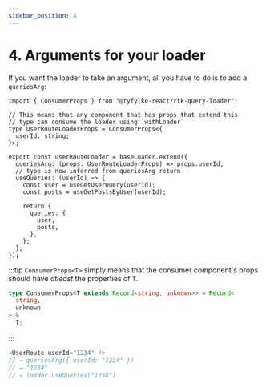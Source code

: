 ```yaml
---
sidebar_position: 4
---
```


# 4. Arguments for your loader

If you want the loader to take an argument, all you have to do is to add a `queriesArg`:

```tsx {5-7,10-12}
import { ConsumerProps } from "@ryfylke-react/rtk-query-loader";

// This means that any component that has props that extend this
// type can consume the loader using `withLoader`
type UserRouteLoaderProps = ConsumerProps<{
  userId: string;
}>;

export const userRouteLoader = baseLoader.extend({
  queriesArg: (props: UserRouteLoaderProps) => props.userId,
  // type is now inferred from queriesArg return
  useQueries: (userId) => {
    const user = useGetUserQuery(userId);
    const posts = useGetPostsByUser(userId);

    return {
      queries: {
        user,
        posts,
      },
    };
  },
});
```

:::tip
`ConsumerProps<T>` simply means that the consumer component's props should have _atleast_ the properties of `T`.

```typescript
type ConsumerProps<T extends Record<string, unknown>> = Record<
  string,
  unknown
> &
  T;
```

:::

```typescript
<UserRoute userId="1234" />
// → queriesArg({ userId: "1234" })
// → "1234"
// → loader.useQueries("1234")
```
